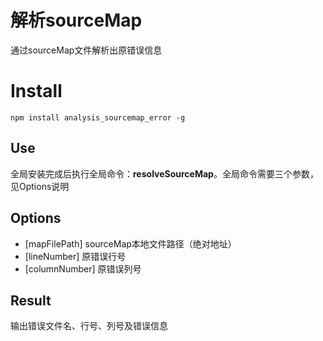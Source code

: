 # 解析sourceMap

通过sourceMap文件解析出原错误信息

# Install

`npm install analysis_sourcemap_error -g`

## Use

全局安装完成后执行全局命令：**resolveSourceMap**。全局命令需要三个参数，见Options说明

## Options

- [mapFilePath] sourceMap本地文件路径（绝对地址）
- [lineNumber] 原错误行号
- [columnNumber] 原错误列号

## Result

输出错误文件名、行号、列号及错误信息

